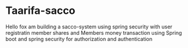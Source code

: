 # Taarifa-sacco
Hello fox am building a sacco-system using spring security with user registratin
member shares and 
Members money  transaction
 using Spring boot and spring security for authorization and authentication

